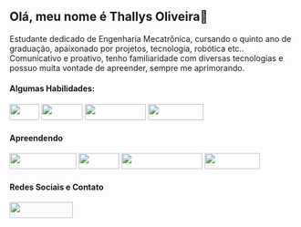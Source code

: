 ## Olá, meu nome é Thallys Oliveira👋

Estudante dedicado de Engenharia Mecatrônica, cursando o quinto ano de graduação, apaixonado por projetos, tecnologia, robótica etc.. Comunicativo e proativo, tenho familiaridade com diversas tecnologias e possuo muita vontade de apreender, sempre me
aprimorando. 

#### Algumas Habilidades:
<div display="inline">
<img width="52.25" height="28" src="https://img.shields.io/badge/C-00599C?style=for-the-badge&logo=c&logoColor=white" />
<img width="71.75" height="28" src="https://img.shields.io/badge/C%2B%2B-00599C?style=for-the-badge&logo=c%2B%2B&logoColor=white" />
<img width="106.75" height="28" src="https://img.shields.io/badge/Arduino-00979D?style=for-the-badge&logo=Arduino&logoColor=white" />
<img width="97.5" height="28" src="https://img.shields.io/badge/Python-FFD43B?style=for-the-badge&logo=python&logoColor=blu" />
</div>     


#### Apreendendo 
<div display="inline">
<img width="117.25" height="28" src="https://img.shields.io/badge/espressif-E7352C?style=for-the-badge&logo=espressif&logoColor=white" />
<img width="70.75" height="28" src="https://img.shields.io/badge/ROS-22314E?style=for-the-badge&logo=ROS&logoColor=white" />
<img width="142" height="28" src="https://img.shields.io/badge/Raspberry%20Pi-A22846?style=for-the-badge&logo=Raspberry%20Pi&logoColor=white" />
<img width="97.5" height="28" src="https://img.shields.io/badge/Docker-2CA5E0?style=for-the-badge&logo=docker&logoColor=white" />
</div>
  

#### Redes Sociais e Contato

<div display="inline">
<a href = "http://www.linkedin.com/in/thallys-oliveira">
<img width="111" height="28" src="https://img.shields.io/badge/LinkedIn-0077B5?style=for-the-badge&logo=linkedin&logoColor=white" />
</a>
</div>   

<!--
**thallys-smo/thallys-smo** is a ✨ _special_ ✨ repository because its `README.md` (this file) appears on your GitHub profile.

Here are some ideas to get you started:

- 🔭 I’m currently working on ...
- 🌱 I’m currently learning ...
- 👯 I’m looking to collaborate on ...
- 🤔 I’m looking for help with ...
- 💬 Ask me about ...
- 📫 How to reach me: ...
- 😄 Pronouns: ...
- ⚡ Fun fact: ...
-->
